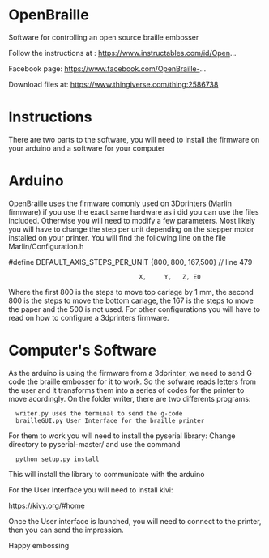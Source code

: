 # OpenBraille
Software for controlling an open source braille embosser

Follow the instructions at :
https://www.instructables.com/id/Open...

Facebook page:
https://www.facebook.com/OpenBraille-...

Download files at:
https://www.thingiverse.com/thing:2586738


# Instructions

There are two parts to the software, you will need to install the firmware on your arduino and a software for your computer


# Arduino

OpenBraille uses the firmware comonly used on 3Dprinters (Marlin firmware) if you use the exact same hardware as i did you can use the files included. Otherwise you will need to modify a few parameters. Most likely you will have to change the step per unit depending on the stepper motor installed on your printer. You will find the following line on the file Marlin/Configuration.h


#define DEFAULT_AXIS_STEPS_PER_UNIT    {800, 800, 167,500}     // line 479 


                                        X,     Y,   Z, E0
                                        
Where the first 800 is the steps to move top cariage by 1 mm, the second 800 is the steps to move the bottom cariage, the 167 is the steps to move the paper and the 500 is not used.
For other configurations you will have to read on how to configure a 3dprinters firmware. 


# Computer's Software

As the arduino is using the firmware from a 3dprinter, we need to send G-code the braille embosser for it to work. So the sofware reads letters from the user and it transforms them into a series of codes for the printer to move acordingly.
On the folder writer, there are two differents programs: 
      
      writer.py uses the terminal to send the g-code 
      brailleGUI.py User Interface for the braille printer
      
For them to work you will need to install the pyserial library:
  Change directory to pyserial-master/ and use the command
      
      python setup.py install
      
  This will install the library to communicate with the arduino
  
  
For the User Interface you will need to install kivi:

https://kivy.org/#home

Once the User interface is launched, you will need to connect to the printer, then you can send the impression.

Happy embossing
